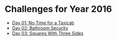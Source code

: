 # Challenges for Year 2016

- [Day 01: No Time for a Taxicab](day-01)
- [Day 02: Bathroom Security](day-02)
- [Day 03: Squares With Three Sides](day-03)
